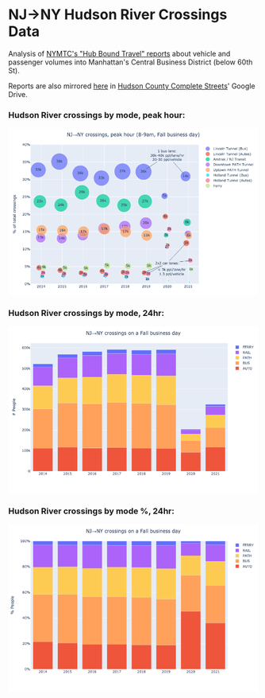 # NJ→NY Hudson River Crossings Data
Analysis of [NYMTC's "Hub Bound Travel" reports][NYMTC HBT reports] about vehicle and passenger volumes into Manhattan's Central Business District (below 60th St).

Reports are also mirrored [here][gdrive] in [Hudson County Complete Streets]' Google Drive.

### Hudson River crossings by mode, peak hour: <a id="peak"></a> 
![](nj-ny-peak-scatter.png)

### Hudson River crossings by mode, 24hr: <a id="day"></a>
![](nj-ny-day.png)

### Hudson River crossings by mode %, 24hr: <a id="day_pct"></a>
![](nj-ny-day_pct.png)

[NYMTC HBT reports]: https://www.nymtc.org/en-us/Data-and-Modeling/Transportation-Data-and-Statistics/Publications/Hub-Bound-Travel
[Hudson County Complete Streets]: hudcostreets.org
[gdrive]: https://drive.google.com/drive/folders/16YYlcHoCA3scyvCNXfBKEf0P_41IRpJS
